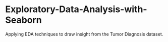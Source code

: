 # Exploratory-Data-Analysis-with-Seaborn
Applying EDA techniques to draw insight from the Tumor Diagnosis dataset.
